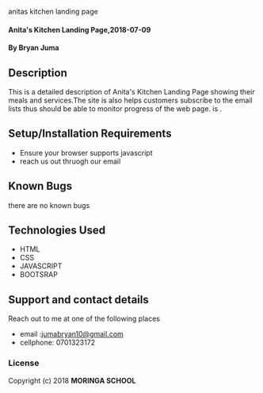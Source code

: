 anitas kitchen landing page
#### Anita's Kitchen Landing Page,2018-07-09
#### By **Bryan Juma**
## Description  
This is a detailed description of Anita's Kitchen Landing Page showing their meals and services.The site is also helps customers subscribe to the email lists thus should be able to monitor progress of the web page.
is . 
## Setup/Installation Requirements
* Ensure your browser supports javascript
* reach us out thruogh our email
## Known Bugs
there are no known bugs
## Technologies Used
* HTML
* CSS
* JAVASCRIPT
* BOOTSRAP
## Support and contact details
Reach out to me at one of the following places

* email :jumabryan10@gmail.com
* cellphone: 0701323172
### License
Copyright (c) 2018 **MORINGA SCHOOL**
# 

